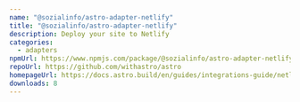 ```yaml
---
name: "@sozialinfo/astro-adapter-netlify"
title: "@sozialinfo/astro-adapter-netlify"
description: Deploy your site to Netlify
categories:
  - adapters
npmUrl: https://www.npmjs.com/package/@sozialinfo/astro-adapter-netlify
repoUrl: https://github.com/withastro/astro
homepageUrl: https://docs.astro.build/en/guides/integrations-guide/netlify/
downloads: 8
---
```


